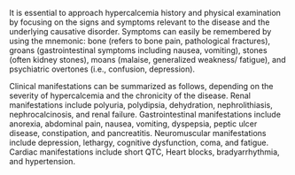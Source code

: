 It is essential to approach hypercalcemia history and physical examination by focusing on the signs and symptoms relevant to the disease and the underlying causative disorder. Symptoms can easily be remembered by using the mnemonic: bone (refers to bone pain, pathological fractures), groans (gastrointestinal symptoms including nausea, vomiting), stones (often kidney stones), moans (malaise, generalized weakness/ fatigue), and psychiatric overtones (i.e., confusion, depression).

Clinical manifestations can be summarized as follows, depending on the severity of hypercalcemia and the chronicity of the disease. Renal manifestations include polyuria, polydipsia, dehydration, nephrolithiasis, nephrocalcinosis, and renal failure. Gastrointestinal manifestations include anorexia, abdominal pain, nausea, vomiting, dyspepsia, peptic ulcer disease, constipation, and pancreatitis. Neuromuscular manifestations include depression, lethargy, cognitive dysfunction, coma, and fatigue. Cardiac manifestations include short QTC, Heart blocks, bradyarrhythmia, and hypertension.